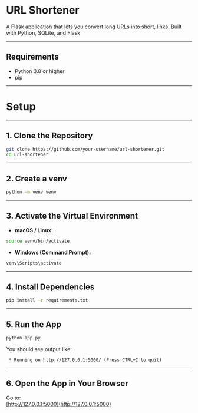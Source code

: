 # URL Shortener

A Flask application that lets you convert long URLs into short, links. Built with Python, SQLite, and Flask 

---


## Requirements

- Python 3.8 or higher  
- pip

---

# Setup

---

## 1. Clone the Repository

```bash
git clone https://github.com/your-username/url-shortener.git
cd url-shortener
```

---

## 2. Create a venv

```bash
python -m venv venv
```

---

## 3. Activate the Virtual Environment

- **macOS / Linux:**

```bash
source venv/bin/activate
```

- **Windows (Command Prompt):**

```cmd
venv\Scripts\activate
```

---

## 4. Install Dependencies

```bash
pip install -r requirements.txt
```

---


## 5. Run the App

```bash
python app.py
```

You should see output like:

```
 * Running on http://127.0.0.1:5000/ (Press CTRL+C to quit)
```

---

## 6. Open the App in Your Browser

Go to:  
[http://127.0.0.1:5000](http://127.0.0.1:5000)

